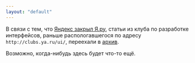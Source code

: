 ```yaml
---
layout: "default"
---
```


В связи с тем, что [Яндекс закрыл Я.ру](http://blog.yandex.ru/post/81530/), статьи из клуба по разработке интерфейсов, раньше распологавшегося по адресу `http://clubs.ya.ru/ui/`, переехали в [архив](archive/).

Возможно, когда-нибудь здесь будет что-то ещё.